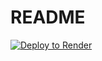 # README

[![Deploy to Render](https://render.com/images/deploy-to-render-button.svg)](http://render-web-testing.onrender.com/deploy)
